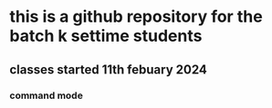 # this is a github repository for the batch k settime students
## classes started 11th febuary 2024
### command mode
